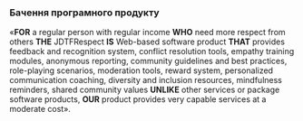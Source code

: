 ### Бачення програмного продукту

«**FOR** a regular person with regular income **WHO** need more respect from others **THE** JDTFRespect
**IS** Web-based software product **THAT** provides feedback and recognition system, conflict resolution tools, empathy training modules, anonymous reporting, community guidelines and best practices, role-playing scenarios, moderation tools, reward system, personalized communication coaching, diversity and inclusion resources, mindfulness reminders, shared community values **UNLIKE** other services or package software products, **OUR**
product provides very capable services at a moderate cost».
